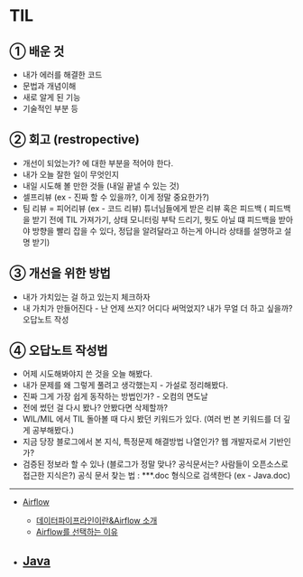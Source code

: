 # TIL

## ① 배운 것

- 내가 에러를 해결한 코드
- 문법과 개념이해
- 새로 알게 된 기능
- 기술적인 부분 등

## ② 회고 (restropective)

- 개선이 되었는가? 에 대한 부분을 적어야 한다.
- 내가 오늘 잘한 일이 무엇인지
- 내일 시도해 볼 만한 것들 (내일 끝낼 수 있는 것)
- 셀프리뷰 (ex - 진짜 할 수 있을까?, 이게 정말 중요한가?)
- 팀 리뷰 = 피어리뷰 (ex - 코드 리뷰)
튜너님들에게 받은 리뷰 혹은 피드백 ( 피드백을 받기 전에 TIL 가져가기, 상태 모니터링 부탁 드리기, 뭣도 아닐 떄 피드백을 받아야 방향을 빨리 잡을 수 있다, 정답을 알려달라고 하는게 아니라 상태를 설명하고 설명 받기)

## ③ 개선을 위한 방법

- 내가 가치있는 걸 하고 있는지 체크하자
- 내 가치가 만들어진다 - 난 언제 쓰지? 어디다 써먹었지? 내가 무얼 더 하고 싶을까?
오답노트 작성

## ④ 오답노트 작성법

- 어제 시도해봐야지 쓴 것을 오늘 해봤다.
- 내가 문제를 왜 그렇게 풀려고 생각했는지 - 가설로 정리해봤다.
- 진짜 그게 가장 쉽게 동작하는 방법인가? - 오컴의 면도날
- 전에 썼던 걸 다시 봤나? 안봤다면 삭제할까?
- WIL/MIL 에서 TIL 돌아볼 때 다시 봤던 키워드가 있다. (여러 번 본 키워드를 더 깊게 공부해봤다.)
- 지금 당장 블로그에서 본 지식, 특정문제 해결방법 나열인가? 웹 개발자로서 기반인가?
- 검증된 정보라 할 수 있나 (블로그가 정말 맞나? 공식문서는? 사람들이 오픈소스로 접근한 지식은?)
공식 문서 찾는 법 : ***.doc 형식으로 검색한다 (ex - Java.doc)


---
- [Airflow](https://github.com/ioshe/TIL/tree/main/airflow)
    - [데이터파이프라인이란&Airflow 소개](https://github.com/ioshe/TIL/blob/main/airflow/airflow%20%EC%82%B4%ED%8E%B4%EB%B3%B4%EA%B8%B0(1)_%EB%8D%B0%EC%9D%B4%ED%84%B0%ED%8C%8C%EC%9D%B4%ED%94%84%EB%9D%BC%EC%9D%B8%EC%9D%B4%EB%9E%80%26Airflow%20%EC%86%8C%EA%B0%9C.md)
    - [Airflow를 선택하는 이유](https://github.com/ioshe/TIL/blob/main/airflow/airflow%20%EC%82%B4%ED%8E%B4%EB%B3%B4%EA%B8%B0(2)_Airflow%EB%A5%BC%20%EC%84%A0%ED%83%9D%ED%95%98%EB%8A%94%20%EC%9D%B4%EC%9C%A0.md)
    
- [Java](https://github.com/ioshe/TIL/tree/main/Java)
    - 